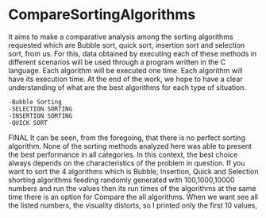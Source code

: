 # CompareSortingAlgorithms
It aims to make a comparative analysis among the sorting algorithms requested which are  Bubble sort, quick sort, insertion sort and selection sort,  from us. For this, data obtained by executing each of these methods in different scenarios will be used through a program written in the C language. Each algorithm will be executed one time. Each algorithm will have its execution time. At the end of the work, we hope to have a clear understanding of what are the best algorithms for each type of situation.

    -Bubble Sorting
    -SELECTION SORTING
    -INSERTION SORTING
    -QUICK SORT

FINAL
It can be seen, from the foregoing, that there is no perfect sorting algorithm. None of the sorting methods analyzed here was able to present the best performance in all categories. In this context, the best choice always depends on the characteristics of the problem in question. 
If you want to sort the 4 algorithms which is Bubble, Insertion, Quick and Selection shorting algorithms feeding randomly generated with 100,1000,10000 numbers and run the values then its run times of the algorithms at the same time there is an option for Compare the all algorithms.
When we want see all the listed numbers, the visuality distorts, so I printed only the first 10 values, 
